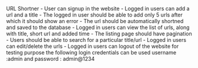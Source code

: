 URL Shortner - User can signup in the website - Logged in users can add a url and a title - The logged in user should be able to add only 5 urls after which it should show an error - The url should be automatically shortned and saved to the database - Logged in users can view the list of urls, along with title, short url and added time - The listing page should have pagination - Users should be able to search for a particular title/url - Logged in users can edit/delete the urls - Logged in users can logout of the website for testing purpose the following login credentials can be used username :admin and password : admin@1234

